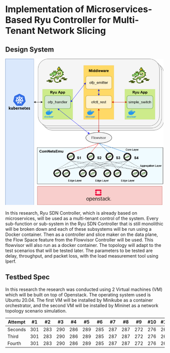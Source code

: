 #  Implementation of Microservices-Based Ryu Controller for Multi-Tenant Network Slicing

## Design System
<img src="https://github.com/adaptivenetworklab/cloud-sdn/blob/main/assets/System%20Design.png" width="500"/>


In this research, Ryu SDN Controller, which is already based on microservices, will be used as a multi-tenant control of the system. Every sub-function or sub-system in the Ryu SDN Controller that is still monolithic will be broken down and each of these subsystems will be run using a Docker container. Then as a controller and slice maker on the data plane, the Flow Space feature from the Flowvisor Controller will be used. This flowvisor will also run as a docker container. The topology will adapt to the test scenarios that will be tested later. The parameters to be tested are delay, throughput, and packet loss, with the load measurement tool using Iperf.

## Testbed Spec
In this research the research was conducted using 2 Virtual machines (VM) which will be built on top of Openstack. The operating system used is Ubuntu 20.04. The first VM will be installed by Minikube as a container orchestrator, and the second VM will be installed by Mininet as a network topology scenario simulation.

Attempt | #1 | #2 | #3 | #4 | #5 | #6 | #7 | #8 | #9 | #10 | #11
--- | --- | --- | --- |--- |--- |--- |--- |--- |--- |--- |---
Seconds | 301 | 283 | 290 | 286 | 289 | 285 | 287 | 287 | 272 | 276 | 269
Third | 301 | 283 | 290 | 286 | 289 | 285 | 287 | 287 | 272 | 276 | 269
Fourth | 301 | 283 | 290 | 286 | 289 | 285 | 287 | 287 | 272 | 276 | 269
